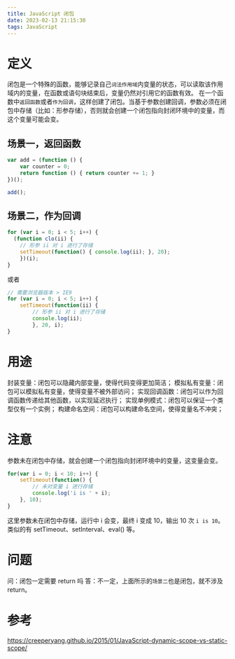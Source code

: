 ```yaml
---
title: JavaScript 闭包
date: 2023-02-13 21:15:30
tags: JavaScript
---
```


# 定义

闭包是一个特殊的函数，能够记录自己`词法作用域`内变量的状态，可以读取该作用域内的变量，在函数或语句块结束后，变量仍然对引用它的函数有效。
在一个函数中`返回函数`或者`作为回调`，这样创建了闭包。当基于参数创建回调，参数必须在闭包中存储（比如：形参存储），否则就会创建一个闭包指向封闭环境中的变量，而这个变量可能会变。

## 场景一，返回函数

```JavaScript
var add = (function () {
    var counter = 0;
    return function () { return counter += 1; }
})();

add();
```

## 场景二，作为回调

```JavaScript
for (var i = 0; i < 5; i++) {
  (function clo(ii) {
    // 形参 ii 对 i 进行了存储
    setTimeout(function() { console.log(ii); }, 20);
    })(i);
}
```

或者

```JavaScript
// 需要浏览器版本 > IE9
for (var i = 0; i < 5; i++) {
    setTimeout(function(ii) {
        // 形参 ii 对 i 进行了存储
        console.log(ii);
        }, 20, i);
}
```

# 用途

封装变量：闭包可以隐藏内部变量，使得代码变得更加简洁；
模拟私有变量：闭包可以模拟私有变量，使得变量不被外部访问；
实现回调函数：闭包可以作为回调函数传递给其他函数，以实现延迟执行；
实现单例模式：闭包可以保证一个类型仅有一个实例；
构建命名空间：闭包可以构建命名空间，使得变量名不冲突；

# 注意

参数未在闭包中存储，就会创建一个闭包指向封闭环境中的变量，这变量会变。

```JavaScript
for(var i = 0; i < 10; i++) {
    setTimeout(function() {
        // 未对变量 i 进行存储
        console.log('i is ' + i);
    }, 10);
}
```

这里参数未在闭包中存储，运行中 i 会变，最终 i 变成 10，输出 10 次 `i is 10`。
类似的有 setTimeout、setInterval、eval() 等。

# 问题

问：闭包一定需要 return 吗
答：不一定，上面所示的`场景二`也是闭包，就不涉及 return。

# 参考

https://creeperyang.github.io/2015/01/JavaScript-dynamic-scope-vs-static-scope/

